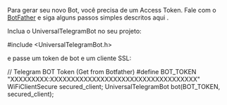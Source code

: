 Para gerar seu novo Bot, você precisa de um Access Token. Fale com o [BotFather](https://telegram.me/botfather) e siga alguns passos simples descritos aqui .

Inclua o UniversalTelegramBot no seu projeto:

#include <UniversalTelegramBot.h>

e passe um token de bot e um cliente SSL:

// Telegram BOT Token (Get from Botfather)
#define BOT_TOKEN "XXXXXXXXX:XXXXXXXXXXXXXXXXXXXXXXXXXXXXXXXXXXX"
WiFiClientSecure secured_client;
UniversalTelegramBot bot(BOT_TOKEN, secured_client);
